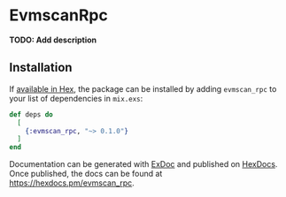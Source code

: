 # EvmscanRpc

**TODO: Add description**

## Installation

If [available in Hex](https://hex.pm/docs/publish), the package can be installed
by adding `evmscan_rpc` to your list of dependencies in `mix.exs`:

```elixir
def deps do
  [
    {:evmscan_rpc, "~> 0.1.0"}
  ]
end
```

Documentation can be generated with [ExDoc](https://github.com/elixir-lang/ex_doc)
and published on [HexDocs](https://hexdocs.pm). Once published, the docs can
be found at <https://hexdocs.pm/evmscan_rpc>.

